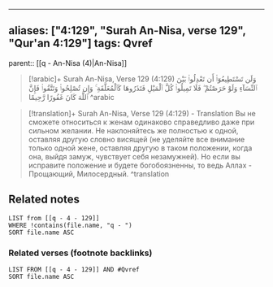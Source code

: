 
---
aliases: ["4:129", "Surah An-Nisa, verse 129", "Qur'an 4:129"]
tags: Qvref
---

parent:: [[q - An-Nisa (4)|An-Nisa]]

> [!arabic]+ Surah An-Nisa, Verse 129 (4:129)
> <span class="quran-arabic">وَلَن تَسْتَطِيعُوٓا۟ أَن تَعْدِلُوا۟ بَيْنَ ٱلنِّسَآءِ وَلَوْ حَرَصْتُمْ ۖ فَلَا تَمِيلُوا۟ كُلَّ ٱلْمَيْلِ فَتَذَرُوهَا كَٱلْمُعَلَّقَةِ ۚ وَإِن تُصْلِحُوا۟ وَتَتَّقُوا۟ فَإِنَّ ٱللَّهَ كَانَ غَفُورًا رَّحِيمًا</span>
^arabic

> [!translation]+ Surah An-Nisa, Verse 129 (4:129) - Translation
> Вы не сможете относиться к женам одинаково справедливо даже при сильном желании. Не наклоняйтесь же полностью к одной, оставляя другую словно висящей (не уделяйте все внимание только одной жене, оставляя другую в таком положении, когда она, выйдя замуж, чувствует себя незамужней). Но если вы исправите положение и будете богобоязненны, то ведь Аллах - Прощающий, Милосердный.
^translation



## Related notes
```dataview
LIST from [[q - 4 - 129]]
WHERE !contains(file.name, "q - ")
SORT file.name ASC
```

### Related verses (footnote backlinks)
```dataview
LIST FROM [[q - 4 - 129]] AND #Qvref
SORT file.name ASC
```

